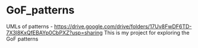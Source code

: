 # GoF_patterns
UMLs of patterns - https://drive.google.com/drive/folders/17Uv8FwDF6TD-7X3l8KxQfEBAYp0CbPXZ?usp=sharing
This is my project for exploring the GoF patterns
